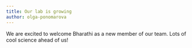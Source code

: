 ```yaml
---
title: Our lab is growing
author: olga-ponomarova
---
```


We are excited to welcome Bharathi as a new member of our team. Lots of cool science ahead of us!